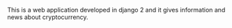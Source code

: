 This is a web application developed in django 2 and it gives information and news about cryptocurrency. 

